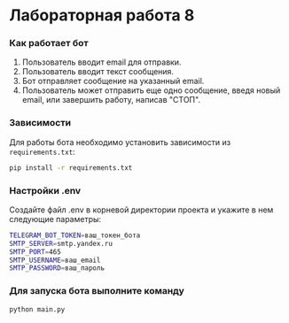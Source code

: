 # Лабораторная работа 8

### Как работает бот
1. Пользователь вводит email для отправки.
2. Пользователь вводит текст сообщения.
3. Бот отправляет сообщение на указанный email.
4. Пользователь может отправить еще одно сообщение, введя новый email, или завершить работу, написав "СТОП".

### Зависимости
Для работы бота необходимо установить зависимости из `requirements.txt`:
```bash
pip install -r requirements.txt
```

### Настройки .env
Создайте файл .env в корневой директории проекта и укажите в нем следующие параметры:
```bash
TELEGRAM_BOT_TOKEN=ваш_токен_бота
SMTP_SERVER=smtp.yandex.ru
SMTP_PORT=465
SMTP_USERNAME=ваш_email
SMTP_PASSWORD=ваш_пароль
```

### Для запуска бота выполните команду
```bash
python main.py
```